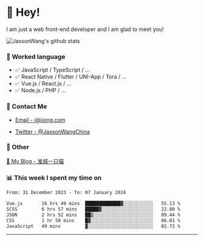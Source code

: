 # 👋 Hey!

I am just a web front-end developer and I am glad to meet you!

![JaxsonWang's github stats](https://github-readme-stats.vercel.app/api?username=JaxsonWang&&show_icons=true&&title_color=1abc9c&&icon_color=1abc9c)


### 📝 Worked language

- ✅ JavaScript / TypeScript / ...
- ✅ React Native / Flutter / UNI-App / Tora / ...
- ✅ Vue.js / React.js / ...
- ✅ Node.js / PHP / ...

### 📮 Contact Me

- [Email - i@iiong.com](mailto:i@iiong.com)

- [Twitter - @JaxsonWangChina](https://twitter.com/JaxsonWangChina)

### 🤪 Other

[📌 My Blog - 淮城一只猫](https://iiong.com)

### 📊 This week I spent my time on

<!--START_SECTION:waka-->

```txt
From: 31 December 2023 - To: 07 January 2024

Vue.js       16 hrs 49 mins  █████████████▓░░░░░░░░░░░   55.13 %
SCSS         6 hrs 57 mins   █████▓░░░░░░░░░░░░░░░░░░░   22.80 %
JSON         2 hrs 52 mins   ██▒░░░░░░░░░░░░░░░░░░░░░░   09.44 %
CSS          1 hr 50 mins    █▓░░░░░░░░░░░░░░░░░░░░░░░   06.01 %
JavaScript   49 mins         ▓░░░░░░░░░░░░░░░░░░░░░░░░   02.72 %
```

<!--END_SECTION:waka-->

---
